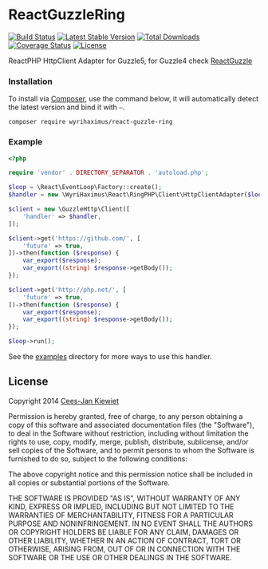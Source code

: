 ReactGuzzleRing
===============

[![Build Status](https://travis-ci.org/WyriHaximus/ReactGuzzleRing.png)](https://travis-ci.org/WyriHaximus/ReactGuzzleRing)
[![Latest Stable Version](https://poser.pugx.org/WyriHaximus/react-guzzle-ring/v/stable.png)](https://packagist.org/packages/WyriHaximus/react-guzzle-ring)
[![Total Downloads](https://poser.pugx.org/WyriHaximus/react-guzzle-ring/downloads.png)](https://packagist.org/packages/WyriHaximus/react-guzzle-ring)
[![Coverage Status](https://coveralls.io/repos/WyriHaximus/ReactGuzzleRing/badge.png)](https://coveralls.io/r/WyriHaximus/ReactGuzzleRing)
[![License](https://poser.pugx.org/wyrihaximus/react-guzzle-ring/license.png)](https://packagist.org/packages/wyrihaximus/react-guzzle-ring)

ReactPHP HttpClient Adapter for Guzzle5, for Guzzle4 check [ReactGuzzle](https://github.com/WyriHaximus/ReactGuzzle)

### Installation ###

To install via [Composer](http://getcomposer.org/), use the command below, it will automatically detect the latest version and bind it with `~`.

```
composer require wyrihaximus/react-guzzle-ring 
```

### Example ###

```php
<?php

require 'vendor' . DIRECTORY_SEPARATOR . 'autoload.php';

$loop = \React\EventLoop\Factory::create();
$handler = new \WyriHaximus\React\RingPHP\Client\HttpClientAdapter($loop);

$client = new \GuzzleHttp\Client([
    'handler' => $handler,
]);

$client->get('https://github.com/', [
    'future' => true,
])->then(function ($response) {
    var_export($response);
    var_export((string) $response->getBody());
});

$client->get('http://php.net/', [
    'future' => true,
])->then(function ($response) {
    var_export($response);
    var_export((string) $response->getBody());
});

$loop->run();
```

See the [examples](https://github.com/WyriHaximus/ReactGuzzleRing/tree/master/examples) directory for more ways to use this handler.

## License ##

Copyright 2014 [Cees-Jan Kiewiet](http://wyrihaximus.net/)

Permission is hereby granted, free of charge, to any person
obtaining a copy of this software and associated documentation
files (the "Software"), to deal in the Software without
restriction, including without limitation the rights to use,
copy, modify, merge, publish, distribute, sublicense, and/or sell
copies of the Software, and to permit persons to whom the
Software is furnished to do so, subject to the following
conditions:

The above copyright notice and this permission notice shall be
included in all copies or substantial portions of the Software.

THE SOFTWARE IS PROVIDED "AS IS", WITHOUT WARRANTY OF ANY KIND,
EXPRESS OR IMPLIED, INCLUDING BUT NOT LIMITED TO THE WARRANTIES
OF MERCHANTABILITY, FITNESS FOR A PARTICULAR PURPOSE AND
NONINFRINGEMENT. IN NO EVENT SHALL THE AUTHORS OR COPYRIGHT
HOLDERS BE LIABLE FOR ANY CLAIM, DAMAGES OR OTHER LIABILITY,
WHETHER IN AN ACTION OF CONTRACT, TORT OR OTHERWISE, ARISING
FROM, OUT OF OR IN CONNECTION WITH THE SOFTWARE OR THE USE OR
OTHER DEALINGS IN THE SOFTWARE.
